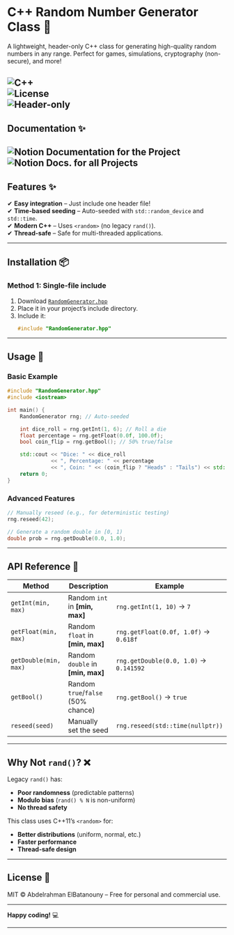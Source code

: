 # **C++ Random Number Generator Class** 🎲  

A lightweight, header-only C++ class for generating high-quality random numbers in any range. Perfect for games, simulations, cryptography (non-secure), and more!  

![C++](https://img.shields.io/badge/C++-17%2F20-blue?logo=cplusplus)  
![License](https://img.shields.io/badge/License-MIT-green)  
![Header-only](https://img.shields.io/badge/Header--only-Yes-brightgreen)  
---

## **Documentation** ✨  
![`Notion Documentation for the Project`](https://www.notion.so/RandomGenerator-hpp-Documentation-1f8da1083c448006be69f93bbc596219?pvs=25)
![`Notion Docs. for all Projects`](https://www.notion.so/Batanouny-Codes-1f8da1083c4480e1b5e7c6632b54b259)
---

## **Features** ✨  
✔ **Easy integration** – Just include one header file!  
✔ **Time-based seeding** – Auto-seeded with `std::random_device` and `std::time`.  
✔ **Modern C++** – Uses `<random>` (no legacy `rand()`).  
✔ **Thread-safe** – Safe for multi-threaded applications.  

---

## **Installation** 📦  

### **Method 1: Single-file include**  
1. Download [`RandomGenerator.hpp`](RandomGenerator.hpp)  
2. Place it in your project’s include directory.  
3. Include it:  
   ```cpp
   #include "RandomGenerator.hpp"
   ```
---

## **Usage** 🚀  

### **Basic Example**  
```cpp
#include "RandomGenerator.hpp"
#include <iostream>

int main() {
    RandomGenerator rng; // Auto-seeded

    int dice_roll = rng.getInt(1, 6); // Roll a die
    float percentage = rng.getFloat(0.0f, 100.0f); 
    bool coin_flip = rng.getBool(); // 50% true/false

    std::cout << "Dice: " << dice_roll 
              << ", Percentage: " << percentage
              << ", Coin: " << (coin_flip ? "Heads" : "Tails") << std::endl;
    return 0;
}
```

### **Advanced Features**  
```cpp
// Manually reseed (e.g., for deterministic testing)
rng.reseed(42); 

// Generate a random double in [0, 1)
double prob = rng.getDouble(0.0, 1.0); 
```

---

## **API Reference** 📖  

| Method | Description | Example |
|--------|------------|---------|
| `getInt(min, max)` | Random `int` in **[min, max]** | `rng.getInt(1, 10)` → `7` |
| `getFloat(min, max)` | Random `float` in **[min, max]** | `rng.getFloat(0.0f, 1.0f)` → `0.618f` |
| `getDouble(min, max)` | Random `double` in **[min, max]** | `rng.getDouble(0.0, 1.0)` → `0.141592` |
| `getBool()` | Random `true`/`false` (50% chance) | `rng.getBool()` → `true` |
| `reseed(seed)` | Manually set the seed | `rng.reseed(std::time(nullptr))` |

---

## **Why Not `rand()`?** ❌  
Legacy `rand()` has:  
- **Poor randomness** (predictable patterns)  
- **Modulo bias** (`rand() % N` is non-uniform)  
- **No thread safety**  

This class uses C++11’s `<random>` for:  
- **Better distributions** (uniform, normal, etc.)  
- **Faster performance**  
- **Thread-safe design**  

---

## **License** 📜  
MIT © Abdelrahman ElBatanouny – Free for personal and commercial use.  

---

**Happy coding!** 💻  

--- 

